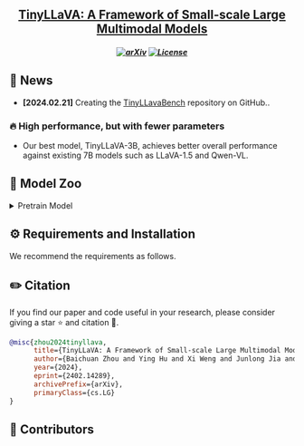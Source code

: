 <h2 align="center"> <a href="https://arxiv.org/abs/2402.14289">TinyLLaVA: A Framework of Small-scale Large Multimodal Models</a>

<h5 align="center">

[![arXiv](https://img.shields.io/badge/Arxiv-2401.15947-b31b1b.svg?logo=arXiv)](https://arxiv.org/abs/2401.15947) [![License](https://img.shields.io/badge/License-Apache%202.0-yellow)](https://github.com/PKU-YuanGroup/MoE-LLaVA/blob/main/LICENSE) 


## 📣 News

* **[2024.02.21]**  Creating the [TinyLLavaBench](https://github.com/DLCV-BUAA/TinyLLavaBench) repository on GitHub..

### 🔥 High performance, but with fewer parameters

- Our best model, TinyLLaVA-3B, achieves better overall performance against existing 7B models such as LLaVA-1.5 and Qwen-VL.

## 🐳 Model Zoo


<details>
<summary>Pretrain Model</summary>


</details>

## ⚙️ Requirements and Installation

We recommend the requirements as follows.


## ✏️ Citation

If you find our paper and code useful in your research, please consider giving a star :star: and citation :pencil:.

```BibTeX
@misc{zhou2024tinyllava,
      title={TinyLLaVA: A Framework of Small-scale Large Multimodal Models}, 
      author={Baichuan Zhou and Ying Hu and Xi Weng and Junlong Jia and Jie Luo and Xien Liu and Ji Wu and Lei Huang},
      year={2024},
      eprint={2402.14289},
      archivePrefix={arXiv},
      primaryClass={cs.LG}
}
```


## 🤝 Contributors


